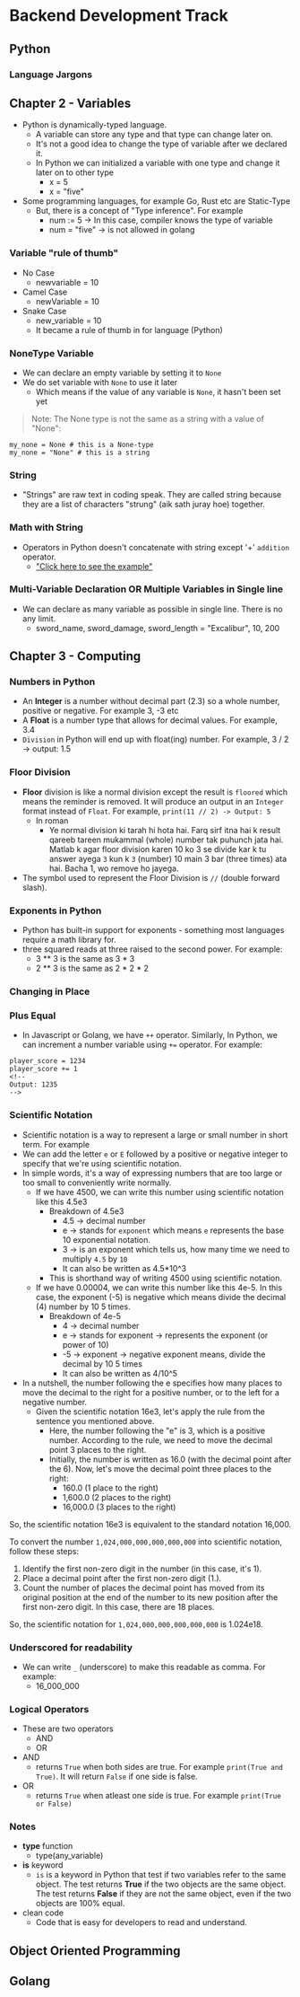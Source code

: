 # Backend Development Track

## Python

### Language Jargons

## Chapter 2 - Variables

- Python is dynamically-typed language.
  - A variable can store any type and that type can change later on.
  - It's not a good idea to change the type of variable after we declared it.
  - In Python we can initialized a variable with one type and change it later on to other type
    - x = 5
    - x = "five"
- Some programming languages, for example Go, Rust etc are Static-Type
  - But, there is a concept of "Type inference". For example
    - num := 5 -> In this case, compiler knows the type of variable
    - num = "five" -> is not allowed in golang

### Variable "rule of thumb"

- No Case
  - newvariable = 10
- Camel Case
  - newVariable = 10
- Snake Case
  - new_variable = 10
  - It became a rule of thumb in for language (Python)

### NoneType Variable

- We can declare an empty variable by setting it to `None`
- We do set variable with `None` to use it later
  - Which means if the value of any variable is `None`, it hasn't been set yet

>Note: The None type is not the same as a string with a value of "None":

```
my_none = None # this is a None-type
my_none = "None" # this is a string
```

### String

- "Strings" are raw text in coding speak. They are called string because they are a list of characters "strung" (aik sath juray hoe) together.

### Math with String

- Operators in Python doesn't concatenate with string except '+' `addition` operator.
  - ["Click here to see the example"](./Python/may2023/math-str-concatenate.py)

### Multi-Variable Declaration OR Multiple Variables in Single line

- We can declare as many variable as possible in single line. There is no any limit.
  - sword_name, sword_damage, sword_length = "Excalibur", 10, 200

## Chapter 3 - Computing

### Numbers in Python

- An **Integer** is a number without decimal part (2.3) so a whole number, positive or negative. For example 3, -3 etc
- A **Float** is a number type that allows for decimal values. For example, 3.4
- `Division` in Python will end up with float(ing) number. For example, 3 / 2 -> output: 1.5

### Floor Division

- **Floor** division is like a normal division except the result is `floored` which means the reminder is removed. It will produce an output in an `Integer` format instead of `Float`. For example, `print(11 // 2) -> Output: 5`
  - In roman
    - Ye normal division ki tarah hi hota hai. Farq sirf itna hai k result qareeb tareen mukammal (whole) number tak puhunch jata hai. Matlab k agar floor division karen 10 ko 3 se divide kar k tu answer ayega `3` kun k `3` (number) 10 main 3 bar (three times) ata hai. Bacha 1, wo remove ho jayega.
- The symbol used to represent the Floor Division is `//` (double forward slash).

### Exponents in Python

- Python has built-in support for exponents - something most languages require a math library for.
- three squared reads at three raised to the second power. For example:
  - 3 ** 3 is the same as 3 * 3
  - 2 ** 3 is the same as 2 * 2 * 2
  
### Changing in Place

### Plus Equal

- In Javascript or Golang, we have `++` operator. Similarly, In Python, we can increment a number variable using `+=` operator. For example:

```
player_score = 1234
player_score += 1
<!--
Output: 1235
-->
```

### Scientific Notation

- Scientific notation is a way to represent a large or small number in short term. For example
- We can add the letter `e` or `E` followed by a positive or negative integer to specify that we're using scientific notation.
- In simple words, it's a way of expressing numbers that are too large or too small to conveniently write normally.
  - If we have 4500, we can write this number using scientific notation like this 4.5e3
    - Breakdown of 4.5e3
      - 4.5 -> decimal number
      - e -> stands for `exponent` which means `e` represents the base 10 exponential notation.
      - 3 -> is an exponent which tells us, how many time we need to multiply `4.5` by `10`
      - It can also be written as 4.5*10^3
    - This is shorthand way of writing 4500 using scientific notation.
  - If we have 0.00004, we can write this number like this 4e-5. In this case, the exponent (-5) is negative which means divide the decimal (4) number by 10 5 times.
    - Breakdown of 4e-5
      - 4 -> decimal number
      - e -> stands for exponent -> represents the exponent (or power of 10)
      - -5 -> exponent -> negative exponent means, divide the decimal by 10 5 times
      - It can also be written as 4/10^5
- In a nutshell, the number following the e specifies how many places to move the decimal to the right for a positive number, or to the left for a negative number.
  - Given the scientific notation 16e3, let's apply the rule from the sentence you mentioned above.
    - Here, the number following the "e" is 3, which is a positive number. According to the rule, we need to move the decimal point 3 places to the right.
    - Initially, the number is written as 16.0 (with the decimal point after the 6). Now, let's move the decimal point three places to the right:
      - 160.0 (1 place to the right)
      - 1,600.0 (2 places to the right)
      - 16,000.0 (3 places to the right)

So, the scientific notation 16e3 is equivalent to the standard notation 16,000.

<!-- Normal notation to Scientific notation -->
To convert the number `1,024,000,000,000,000,000` into scientific notation, follow these steps:

1. Identify the first non-zero digit in the number (in this case, it's 1).
2. Place a decimal point after the first non-zero digit (1.).
3. Count the number of places the decimal point has moved from its original position at the end of the number to its new position after the first non-zero digit. In this case, there are 18 places.

So, the scientific notation for `1,024,000,000,000,000,000` is 1.024e18.

### Underscored for readability

- We can write `_` (underscore) to make this readable as comma. For example:
  - 16_000_000

### Logical Operators

- These are two operators
  - AND
  - OR
- AND
  - returns `True` when both sides are true. For example `print(True and True)`. It will return `False` if one side is false.
- OR
  - returns `True` when atleast one side is true. For example `print(True or False)`

### Notes

- **type** function
  - type(any_variable)
- **is** keyword
  - `is` is a keyword in Python that test if two variables refer to the same object. The test returns **True** if the two objects are the same object. The test returns **False** if they are not the same object, even if the two objects are 100% equal.
- clean code
  - Code that is easy for developers to read and understand.

## Object Oriented Programming

## Golang
